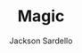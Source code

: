 ---
layout: ../../layouts/MarkdownPostLayout.astro
title: 'Magic'
pubDate: '2025-08-05'
description: 'Who is the creator of the universe?'
author: 'Jackson Sardello'
caption: 'The Pantheon are the first created beings. Omwe is their king and leader'
---